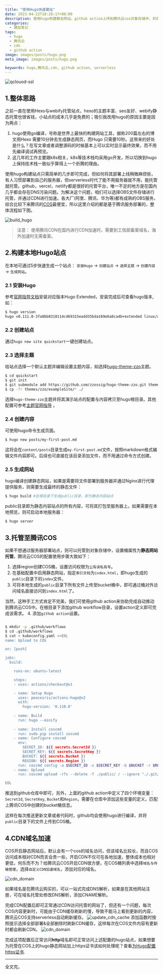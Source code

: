 ```yaml
---
title: "使用Hugo快速建站"
date: 2023-04-22T18:28:17+08:00
description: 使用hugo构建静态网站，github action上传到腾讯云cos对象存储中，并自动更新触发CDN更新。
categories: 
  - 建站笔记
tags: 
  - hugo
  - 腾讯云
  - cdn
  - github action
image: images/posts/hugo.png
meta_image: images/posts/hugo.png

keywords: hugo,腾讯云,cdn, github action, serverless
---
```

![qclouod-ssl](/images/posts/hugo.png)
## 1.整体思路

之前一直在使用Hexo与webify托管站点，hexo的主题丰富、seo友好、webify静态托管也很省钱，小站点的成本几乎是免费的；吸引我改用hugo的原因主要是因为两点：

1. hugo使用go编译，号称是世界上最快的构建网站工具，据称200篇左右的博文用Hexo 需要10分钟去生成静态网页，而Hugo 只需要10秒。这带来的好处是什么？在写文章或者调整源码的时候基本上可以实时显示最终效果，而不用先编译调试再预览。
2. 这几年的工作主要跟k8s相关，k8s等技术栈均采用go开发，所以切换到hugo上保持技术栈一致似乎算得上一个折腾的理由。

使用hugo构建站点只需简单的几步即可完成，但如何将其部署上线稍微麻烦些，有人习惯部署到自己的服务器，但serverless时代了能不用服务器就不用，能托管就托管。github，vercel，netlify都是很好的托管平台，唯一不足的地方是在国内几乎都会存在DNS污染问题。为解决这个问题，咱们可以选择OBS文件存储进行托管，并通过CDN进行加速。各大厂(阿里、腾讯、华为等)都有成熟的OBS服务，综合比较下来腾讯的[COS](https://cloud.tencent.com/document/product/436)最便宜，所以这里介绍的都是基于腾讯服务部署的，整体流程如下图。

![build_hugo](/images/posts/build_site_with_hugo.png)

>注意： 使用腾讯CDN在国内进行CDN加速时，需要到工信部备案域名，海外加速时无需备案。

## 2.构建本地Hugo站点

在本地可通过5步快速生成一个站点： `安装Hugo` -> `创建站点` -> `选择主题` -> `创建内容` -> `生成网站`。

### 2.1 安装Hugo

参考[官网指导文档](https://gohugo.io/installation/)安装对应版本Hugo Extended，安装完成后可查看hugo版本,如：
```bash
$ hugo version
hugo v0.111.0-3fa8bb8318114cd69315eadd35bda169e6a8ca4b+extended linux/amd64 BuildDate=2023-03-01T20:57:44Z VendorInfo=gohugoio
```

### 2.2 创建站点

通过`hugo new site quickstart`一键创建站点。

### 2.3 选择主题

给站点选择一个默认主题并编辑设置主题内容，如选择[hugo-theme-zzo](https://github.com/zzossig/hugo-theme-zzo)主题。
```bash
$ cd quickstart
$ git init
$ git submodule add https://github.com/zzossig/hugo-theme-zzo.git themes/zzo
$ cp -fr themes/zzo/exampleSite/* ./ 
```
选择`hugo-theme-zzo`主题并将其演示站点的配置与内容拷贝至hugo根目录。其他配置可参考[主题官网指导](https://zzo-docs.vercel.app/zzo/configuration/configfiles/) 。

### 2.4 创建内容

可使用hugo命令生成页面。
```bash
$ hugo new posts/my-first-post.md
```
这将会在`content/posts`目录生成`my-first-post.md`文件，按照markdown格式编辑文件内容即可。后续也可直接在该目录添加文件，而不用通过命令方式创建。

### 2.5 生成网站

hugo编译创建静态网站，如果是需要将文件部署到服务器并通过Nginx进行代理提供服务，则需要生成最终的静态文件：
```bash
$ hugo build #在根目录下生成public目录，即为静态内容站点
```
public目录即为静态内容站点的所有内容，可将其打包至服务器上。如果需要在本地预览，则可启动本地服务器：
```bash
$ hugo server
```

## 3.托管至腾讯COS
如果不想通过服务器部署站点，则可以托管到对象存储中，设置桶属性为**静态网站托管**。腾讯云COS的配置使用步骤大致如下：

1. 选择region创建COS桶，设置访问权限为`公有读私有写`。
2. 在基础配置中启用静态网站，指定`索引文档`为`index.html`，即hugo生成的`public`目录下的`index`文件。
3. 可将本地生成的`public`目录下所有文件上传至bucket桶中，即可通过桶对外访问域名直接访问到`index.html`了。

当然，这种手工方式肯定不完美，我们可使用github action来协助完成自动推动到腾讯云COS中。在根目录下添加github workflow目录，设置action定义即可完成该需求。
4. 添加`github action`设置。
```bash

$ mkdir -p .github/workflows
$ cd .github/workflows
$ cat > kubeconfig.yaml <<EOL
name: Upload to COS

on: [push]

jobs:
  build:

    runs-on: ubuntu-latest

    steps:
    - uses: actions/checkout@v1

    - name: Setup Hugo
      uses: peaceiris/actions-hugo@v2
      with:
        hugo-version: '0.110.0'
      
    - name: Build
      run: hugo --minify
    
    - name: Install coscmd
      run: sudo pip install coscmd
    - name: Configure coscmd
      env:
        SECRET_ID: ${{ secrets.SecretId }}
        SECRET_KEY: ${{ secrets.SecretKey }}
        BUCKET: ${{ secrets.Bucket }}
        REGION: ${{ secrets.Region }}
      run: coscmd config -a $SECRET_ID -s $SECRET_KEY -b $BUCKET -r $REGION
    - name: Upload
      run: coscmd upload -rfs --delete -f ./public/ / --ignore "./.git/*"

EOL

```
推送到github仓库中即可，另外，上面的github action中定义了四个环境变量：`SecretId`, `SecretKey`, `Bucket`和`Region`，需要在仓库中添加这些变量的定义，匹配上腾讯COS中创建的bucket桶信息。

这样在每次推送更新文章或者代码时，github均会使用hugo进行编译，并将`public`目录下的文件上传到COS桶。


## 4.CDN域名加速

COS开启静态网站后，默认会有一个cos的域名访问，但该域名比较长，而且COS访问成本相对CDN而言会贵一些，开启CDN不仅可在各地加速，整体成本也相对更低，何乐而不为？给腾讯云COS开启CDN很方便，在COS桶列表中选择`域名与传输管理`，选择`自定义CDN加速域名`，添加对应的域名。

![cdn_domain](/images/posts/cdn_domain.png)

如果域名是在腾讯云购买的，可以一站式完成DNS解析，如果是在其他网站注册，可在域名托管处修改DNS解析，添加CNAME解析。

完成CDN配置后即可正常通过CDN访问托管的网站了，但还有一个问题，每次COS内容更新时，可能由于CDN缓存刷新的慢，导致不能马上看到更新的内容，腾讯云COS支持serverless自动刷新缓存。
![update_cdn_cache](/images/posts/update_cdn_cache.png)
添加函数时按照提示选择全部部署&全部删除时刷新CDN缓存，这样每次在COS文件内容有更新时都会刷新CDN。
![cdn_domain](/images/posts/refresh_cdn_2.png)

完成这项配置后正常访问**http**域名即可正常访问上述配置的hugo站点，如果想要为托管在COS上的hugo静态网站加上https证书该如何处理呢？查看[为Hugo配置https证书](/posts/add-https-for-hugo).

---
全文完。
